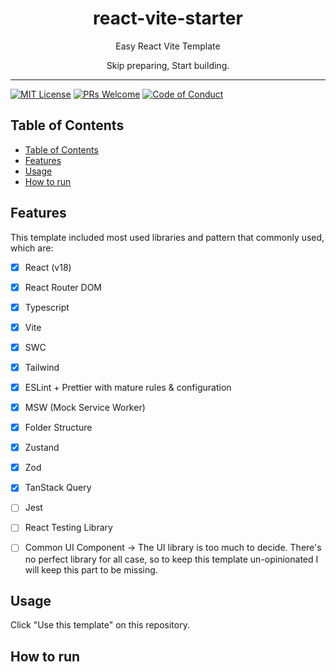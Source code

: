 <div align="center">
<h1>react-vite-starter</h1>

<p>Easy React Vite Template</p>
<p>Skip preparing, Start building.</p>
</div>

---

[![MIT License][license-badge]][license]
[![PRs Welcome][prs-badge]][prs]
[![Code of Conduct][coc-badge]][coc]


## Table of Contents

<!-- START doctoc generated TOC please keep comment here to allow auto update -->
<!-- DON'T EDIT THIS SECTION, INSTEAD RE-RUN doctoc TO UPDATE -->

- [Table of Contents](#table-of-contents)
- [Features](#features)
- [Usage](#usage)
- [How to run](#how-to-run)

<!-- END doctoc generated TOC please keep comment here to allow auto update -->



## Features

This template included most used libraries and pattern that commonly used, which are:

- [x] React (v18)
- [x] React Router DOM
- [x] Typescript
- [x] Vite
- [x] SWC
- [x] Tailwind
- [x] ESLint + Prettier with mature rules & configuration
- [x] MSW (Mock Service Worker)
- [x] Folder Structure
- [x] Zustand
- [x] Zod
- [x] TanStack Query
- [ ] Jest
- [ ] React Testing Library
- [ ] Common UI Component -> The UI library is too much to decide. There's no perfect library for all case, so to keep this template un-opinionated I will keep this part to be missing.  


## Usage

Click "Use this template" on this repository.


## How to run


[license-badge]: https://img.shields.io/npm/l/react-vite-starter.svg?style=flat-square
[license]: https://github.com/fyfirman/react-vite-starter/blob/master/LICENSE
[prs-badge]: https://img.shields.io/badge/PRs-welcome-brightgreen.svg?style=flat-square
[prs]: http://makeapullrequest.com
[coc-badge]: https://img.shields.io/badge/code%20of-conduct-ff69b4.svg?style=flat-square
[coc]: https://github.com/fyfirman/react-vite-starter/blob/master/other/CODE_OF_CONDUCT.md
